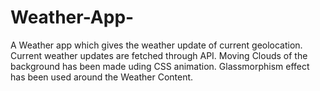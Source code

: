 # Weather-App-
A Weather app which gives the weather update of current geolocation.
Current weather updates are fetched through API.
Moving Clouds of the background has been made uding CSS animation.
Glassmorphism effect has been used around the Weather Content.
